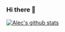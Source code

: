 ### Hi there 👋

<!--
**AlecGarBarba/AlecGarBarba** is a ✨ _special_ ✨ repository because its `README.md` (this file) appears on your GitHub profile.

Here are some ideas to get you started:

- 🔭 I’m currently working on ...
- 🌱 I’m currently learning ...
- 👯 I’m looking to collaborate on ...
- 🤔 I’m looking for help with ...
- 💬 Ask me about ...
- 📫 How to reach me: ...
- 😄 Pronouns: ...
- ⚡ Fun fact: ...
-->

[![Alec's github stats](https://github-readme-stats.vercel.app/api?username=AlecGarBarba)](https://github.com/AlecGarBarba/github-readme-stats&theme=radical)
